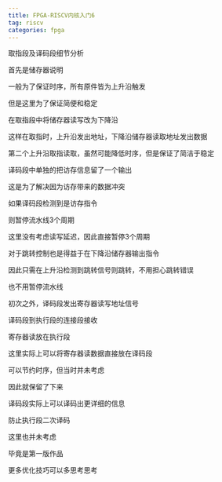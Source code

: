 ```yaml
---
title: FPGA-RISCV内核入门6
tag: riscv
categories: fpga
---
```


取指段及译码段细节分析

<!--more-->

首先是储存器说明

一般为了保证时序，所有原件皆为上升沿触发

但是这里为了保证简便和稳定

在取指段中将储存器读写改为下降沿

这样在取指时，上升沿发出地址，下降沿储存器读取地址发出数据

第二个上升沿取指读取，虽然可能降低时序，但是保证了简洁于稳定

译码段中单独的把访存信息留了一个输出

这是为了解决因为访存带来的数据冲突

如果译码段检测到是访存指令

则暂停流水线3个周期

这里没有考虑读写延迟，因此直接暂停3个周期

对于跳转控制也是得益于在下降沿储存器输出指令

因此只需在上升沿检测到跳转信号则跳转，不用担心跳转错误

也不用暂停流水线

初次之外，译码段发出寄存器读写地址信号

译码段到执行段的连接段接收

寄存器读放在执行段

这里实际上可以将寄存器读数据直接放在译码段

可以节约时序，但当时并未考虑

因此就保留了下来

译码段实际上可以译码出更详细的信息

防止执行段二次译码

这里也并未考虑

毕竟是第一版作品

更多优化技巧可以多思考思考








